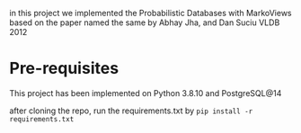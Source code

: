 in this project we implemented the Probabilistic Databases with MarkoViews 
based on the paper named the same by Abhay Jha, and Dan Suciu VLDB 2012

# Pre-requisites 
This project has been implemented on Python 3.8.10 and PostgreSQL@14

after cloning the repo, run the requirements.txt by 
`pip install -r requirements.txt`

